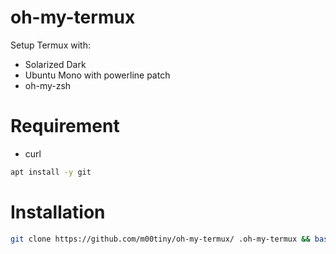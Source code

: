# oh-my-termux

Setup Termux with:

 - Solarized Dark
 - Ubuntu Mono with powerline patch
 - oh-my-zsh

# Requirement
- curl
```bash
apt install -y git
```

# Installation
```bash
git clone https://github.com/m00tiny/oh-my-termux/ .oh-my-termux && bash .oh-my-termux/install.sh
```
